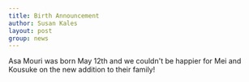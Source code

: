 ```yaml
---
title: Birth Announcement
author: Susan Kales
layout: post
group: news
---
```


Asa Mouri was born May 12th and we couldn't be happier for Mei and Kousuke on the new addition to their family!